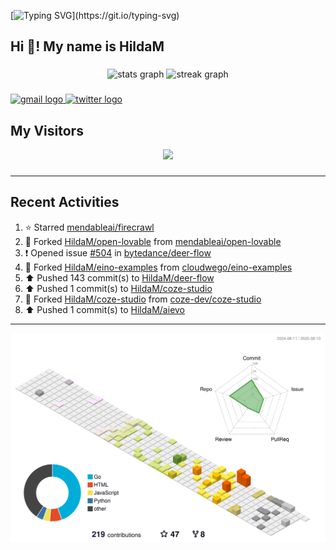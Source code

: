 [![Typing SVG](https://readme-typing-svg.herokuapp.com?size=50&duration=5000&color=8C43EA&vCenter=true&width=2000&height=70&lines=开拓视野,+冲破艰险,+洞悉所有,+贴近生活,+寻找真爱,+感受彼此;这就是人生的目的.)](https://git.io/typing-svg)


<h2 align="left">Hi 👋! My name is HildaM</h2>

###

<div align="center">
  <img src="https://github-readme-stats.vercel.app/api?username=HildaM&hide_title=false&hide_rank=false&show_icons=true&include_all_commits=true&count_private=true&disable_animations=false&theme=dracula&locale=en&hide_border=false" height="150" alt="stats graph"  />
  <img src="https://streak-stats.demolab.com?user=HildaM&locale=en&mode=daily&theme=dracula&hide_border=false&border_radius=5" height="150" alt="streak graph"  />
</div>


###

<div align="left">
  <a href="zhao163frozen@gmail.com" target="_blank">
    <img src="https://img.shields.io/static/v1?message=Gmail&logo=gmail&label=&color=D14836&logoColor=white&labelColor=&style=for-the-badge" height="35" alt="gmail logo"  />
  </a>
  <a href="https://x.com/_Albert_Bob" target="_blank">
    <img src="https://img.shields.io/static/v1?message=Twitter&logo=twitter&label=&color=1DA1F2&logoColor=white&labelColor=&style=for-the-badge" height="35" alt="twitter logo"  />
  </a>
</div>


## My Visitors

<div align="center">
  <img src="https://profile-counter.glitch.me/HildaM/count.svg?"  />
</div>

###


---

## Recent Activities


<!--RECENT_ACTIVITY:start-->
1. ⭐ Starred [mendableai/firecrawl](https://github.com/mendableai/firecrawl)<br>
2. 🔱 Forked [HildaM/open-lovable](https://github.com/HildaM/open-lovable) from [mendableai/open-lovable](https://github.com/mendableai/open-lovable)<br>
3. ❗️ Opened issue [#504](https://github.com/bytedance/deer-flow/issues/504) in [bytedance/deer-flow](https://github.com/bytedance/deer-flow)<br>
4. 🔱 Forked [HildaM/eino-examples](https://github.com/HildaM/eino-examples) from [cloudwego/eino-examples](https://github.com/cloudwego/eino-examples)<br>
5. ⬆️ Pushed 143 commit(s) to [HildaM/deer-flow](https://github.com/HildaM/deer-flow)<br>
6. ⬆️ Pushed 1 commit(s) to [HildaM/coze-studio](https://github.com/HildaM/coze-studio)<br>
7. 🔱 Forked [HildaM/coze-studio](https://github.com/HildaM/coze-studio) from [coze-dev/coze-studio](https://github.com/coze-dev/coze-studio)<br>
8. ⬆️ Pushed 1 commit(s) to [HildaM/aievo](https://github.com/HildaM/aievo)<br>
<!--RECENT_ACTIVITY:end-->

---


![](./profile-3d-contrib/profile-south-season-animate.svg)
